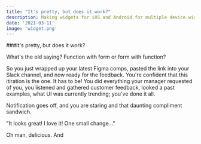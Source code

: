 ```yaml
---
title: "It's pretty, but does it work?"
description: Making widgets for iOS and Android for multiple device widths
date: '2021-03-11'
image: 'widget.png'
---
```


###It's pretty, but does it work?

What's the old saying? Function with form or form with function?

So you just wrapped up your latest Figma comps, pasted the link into your Slack channel, and now ready for the feedback. You're confident that this itiration is the one. It has to be! You did everything your manager requested of you, you listened and gathered customer feedback, looked a past examples, what UI was currently trending; you've done it all.

Notification goes off, and you are staring and that daunting compliment sandwich.

"It looks great! I love it! One small change..."

Oh man, delicious. And
